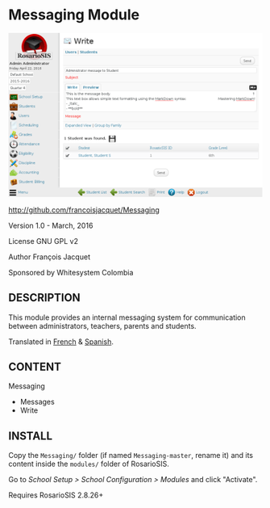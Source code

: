 Messaging Module
================

![screenshot](https://raw.githubusercontent.com/francoisjacquet/Messaging/master/screenshot.png)

http://github.com/francoisjacquet/Messaging

Version 1.0 - March, 2016

License GNU GPL v2

Author François Jacquet

Sponsored by Whitesystem Colombia

DESCRIPTION
-----------
This module provides an internal messaging system for communication between administrators, teachers, parents and students.

Translated in [French](https://www.rosariosis.org/fr/messaging-module/) & [Spanish](https://www.rosariosis.org/es/messaging-module/).

CONTENT
-------
Messaging
- Messages
- Write

INSTALL
-------
Copy the `Messaging/` folder (if named `Messaging-master`, rename it) and its content inside the `modules/` folder of RosarioSIS.

Go to _School Setup > School Configuration > Modules_ and click "Activate".

Requires RosarioSIS 2.8.26+
